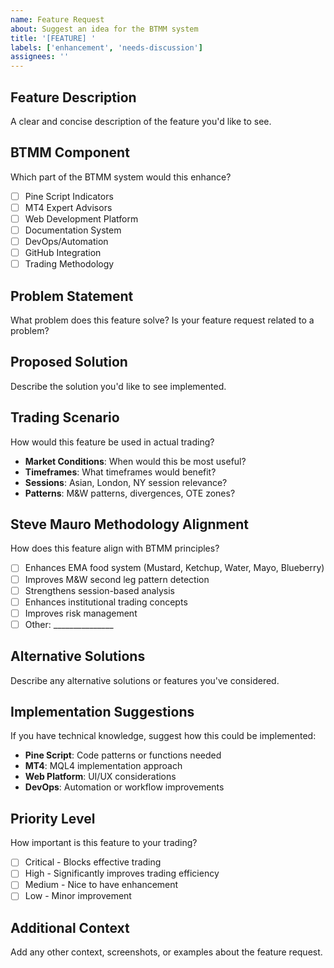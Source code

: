 ```yaml
---
name: Feature Request
about: Suggest an idea for the BTMM system
title: '[FEATURE] '
labels: ['enhancement', 'needs-discussion']
assignees: ''
---
```


## Feature Description
A clear and concise description of the feature you'd like to see.

## BTMM Component
Which part of the BTMM system would this enhance?
- [ ] Pine Script Indicators
- [ ] MT4 Expert Advisors
- [ ] Web Development Platform
- [ ] Documentation System
- [ ] DevOps/Automation
- [ ] GitHub Integration
- [ ] Trading Methodology

## Problem Statement
What problem does this feature solve? Is your feature request related to a problem?

## Proposed Solution
Describe the solution you'd like to see implemented.

## Trading Scenario
How would this feature be used in actual trading?
- **Market Conditions**: When would this be most useful?
- **Timeframes**: What timeframes would benefit?
- **Sessions**: Asian, London, NY session relevance?
- **Patterns**: M&W patterns, divergences, OTE zones?

## Steve Mauro Methodology Alignment
How does this feature align with BTMM principles?
- [ ] Enhances EMA food system (Mustard, Ketchup, Water, Mayo, Blueberry)
- [ ] Improves M&W second leg pattern detection
- [ ] Strengthens session-based analysis
- [ ] Enhances institutional trading concepts
- [ ] Improves risk management
- [ ] Other: _______________

## Alternative Solutions
Describe any alternative solutions or features you've considered.

## Implementation Suggestions
If you have technical knowledge, suggest how this could be implemented:
- **Pine Script**: Code patterns or functions needed
- **MT4**: MQL4 implementation approach
- **Web Platform**: UI/UX considerations
- **DevOps**: Automation or workflow improvements

## Priority Level
How important is this feature to your trading?
- [ ] Critical - Blocks effective trading
- [ ] High - Significantly improves trading efficiency
- [ ] Medium - Nice to have enhancement
- [ ] Low - Minor improvement

## Additional Context
Add any other context, screenshots, or examples about the feature request.